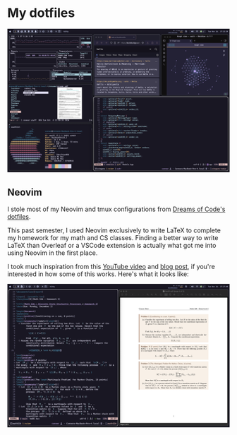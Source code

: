 # My dotfiles

![Rice](resources/rose-pine.png)

## Neovim

I stole most of my Neovim and tmux configurations from
[Dreams of Code's dotfiles](https://github.com/elliottminns/dotfiles).

This past semester, I used Neovim exclusively to write LaTeX
to complete my homework for my math and CS classes. Finding a better way
to write LaTeX than Overleaf or a VSCode extension is actually what got me
into using Neovim in the first place.

I took much inspiration from this
[YouTube video](https://www.youtube.com/watch?v=DOtM1mrWjUo)
and [blog post](https://castel.dev/post/lecture-notes-1), if you're interested
in how some of this works. Here's what it looks like:

![VimTex](resources/vimtex-rose-pine.png)
